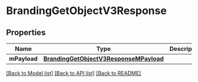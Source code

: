 # BrandingGetObjectV3Response

## Properties
Name | Type | Description | Notes
------------ | ------------- | ------------- | -------------
**mPayload** | [**BrandingGetObjectV3ResponseMPayload**](BrandingGetObjectV3ResponseMPayload.md) |  | 

[[Back to Model list]](../README.md#documentation-for-models) [[Back to API list]](../README.md#documentation-for-api-endpoints) [[Back to README]](../README.md)


